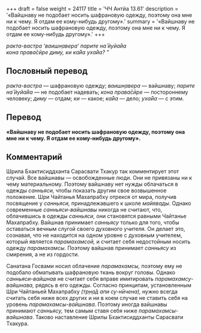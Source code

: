 +++
draft = false
weight = 24117
title = 'ЧЧ Антйа 13.61'
description = '«Вайшнаву не подобает носить шафрановую одежду, поэтому она мне ни к чему. Я отдам ее кому-нибудь другому».'
summary = '«Вайшнаву не подобает носить шафрановую одежду, поэтому она мне ни к чему. Я отдам ее кому-нибудь другому».'
+++

_ракта-вастра ‘ваишн̣авера’ парите на̄ йуйа̄йа  
кона права̄сӣре диму, ки ка̄йа уха̄йа? ”_

## Пословный перевод

_ракта_\-_вастра_ — шафрановую одежду; _ваишн̣авера_ — вайшнаву; _парите_ _на̄_ _йуйа̄йа_ — не подобает надевать; _кона_ _права̄сӣре_ — постороннему человеку; _диму_ — отдам; _ки_ — какое; _ка̄йа_ — дело; _уха̄йа_ — с этим.

## Перевод

**«Вайшнаву не подобает носить шафрановую одежду, поэтому она мне ни к чему. Я отдам ее кому-нибудь другому».**

## Комментарий

Шрила Бхактисиддханта Сарасвати Тхакур так комментирует этот случай. Все вайшнавы — освобожденные люди. Они не привязаны ни к чему материальному. Поэтому вайшнаву нет нужды облачаться в одежды _санньяси,_ чтобы показать другим свое возвышенное положение. Шри Чайтанья Махапрабху отрекся от мира, получив посвящение у _санньяси,_ принадлежавшего к школе _майявады_. Однако современные _санньяси-вайшнавы_ никогда не считают, что, облачившись в одежды _санньяси,_ они становятся равными Чайтанье Махапрабху. Вайшнав принимает _санньясу_ только для того, чтобы оставаться вечным слугой своего духовного учителя. Он делает это, сознавая, что не находится на одном уровне с духовным учителем, который является _парамахамсой,_ и считает себя недостойным носить одежду _парамахамсы_. Поэтому вайшнав принимает _санньясу_ из смирения, а не из гордости.

Санатана Госвами носил облачение _парамахамсы,_ поэтому ему не подобало обматывать шафрановую ткань вокруг головы. Однако _санньяси-вайшнав_ не считает себя вправе имитировать _парамахамсу-вайшнава,_ рядясь в его одежды. Согласно принципам, установленным Шри Чайтаньей Махапрабху _(тр̣н̣а̄д апи су-нӣчена),_ нужно всегда считать себя ниже всех других и ни в коем случае не ставить себя на уровень _парамахамсы-вайшнава_. Поэтому иногда вайшнавы принимают _санньясу,_ тем самым ставя себя ниже _парамахамсы-вайшнава_. Таково наставление Шрилы Бхактисиддханты Сарасвати Тхакура.
